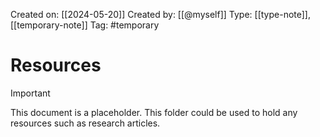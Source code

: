 Created on: [[2024-05-20]] 
Created by: [[@myself]]
Type: [[type-note]], [[temporary-note]]
Tag: #temporary
# Resources

> [!Important]
> This document is a placeholder. This folder could be used to hold any resources such as research articles.

